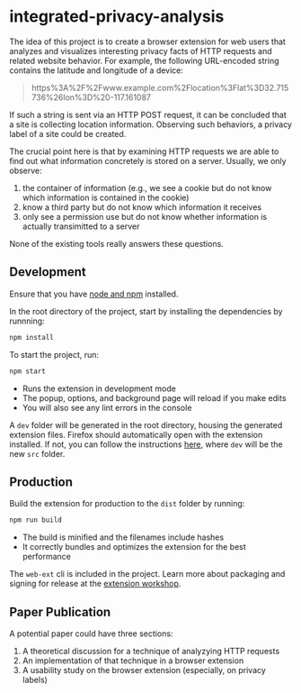# integrated-privacy-analysis

The idea of this project is to create a browser extension for web users that analyzes and visualizes interesting privacy facts of HTTP requests and related website behavior. For example, the following URL-encoded string contains the latitude and longitude of a device:

> https%3A%2F%2Fwww.example.com%2Flocation%3Flat%3D32.715736%26lon%3D%20-117.161087

If such a string is sent via an HTTP POST request, it can be concluded that a site is collecting location information. Observing such behaviors, a privacy label of a site could be created.

The crucial point here is that by examining HTTP requests we are able to find out what information concretely is stored on a server. Usually, we only observe:

1. the container of information (e.g., we see a cookie but do not know which information is contained in the cookie)
2. know a third party but do not know which information it receives
3. only see a permission use but do not know whether information is actually transimitted to a server

None of the existing tools really answers these questions.

## Development

Ensure that you have [node and npm](https://www.npmjs.com/get-npm) installed.

In the root directory of the project, start by installing the dependencies by runnning:

```bash
npm install
```

To start the project, run:

```bash
npm start
```

- Runs the extension in development mode
- The popup, options, and background page will reload if you make edits
- You will also see any lint errors in the console

A `dev` folder will be generated in the root directory, housing the generated extension files. Firefox should automatically open with the extension installed. If not, you can follow the instructions [here](https://github.com/privacy-tech-lab/integrated-privacy-analysis/issues/12#issuecomment-776985944), where `dev` will be the new `src` folder.

## Production

Build the extension for production to the `dist` folder by running:

```bash
npm run build
```

- The build is minified and the filenames include hashes
- It correctly bundles and optimizes the extension for the best performance

The `web-ext` cli is included in the project. Learn more about packaging and signing for release at the [extension workshop](https://extensionworkshop.com/documentation/develop/getting-started-with-web-ext/).

## Paper Publication

A potential paper could have three sections:

1. A theoretical discussion for a technique of analyzying HTTP requests
2. An implementation of that technique in a browser extension
3. A usability study on the browser extension (especially, on privacy labels)
